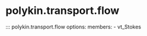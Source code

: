 # polykin.transport.flow

::: polykin.transport.flow
    options:
        members:
            - vt_Stokes
